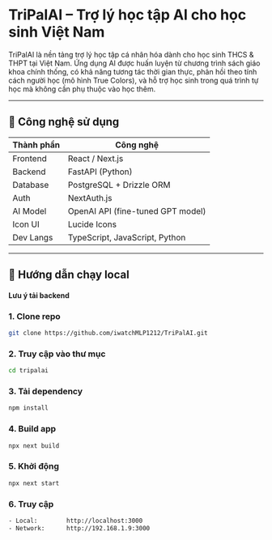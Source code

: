 # TriPalAI – Trợ lý học tập AI cho học sinh Việt Nam

TriPalAI là nền tảng trợ lý học tập cá nhân hóa dành cho học sinh THCS & THPT tại Việt Nam. Ứng dụng AI được huấn luyện từ chương trình sách giáo khoa chính thống, có khả năng tương tác thời gian thực, phản hồi theo tính cách người học (mô hình True Colors), và hỗ trợ học sinh trong quá trình tự học mà không cần phụ thuộc vào học thêm.

---

## 🧩 Công nghệ sử dụng

| Thành phần | Công nghệ                         |
| ---------- | --------------------------------- |
| Frontend   | React / Next.js                   |
| Backend    | FastAPI (Python)                  |
| Database   | PostgreSQL + Drizzle ORM          |
| Auth       | NextAuth.js                       |
| AI Model   | OpenAI API (fine-tuned GPT model) |
| Icon UI    | Lucide Icons                      |
| Dev Langs  | TypeScript, JavaScript, Python    |

---

## 🚀 Hướng dẫn chạy local

#### Lưu ý tải backend

### 1. Clone repo

```bash
git clone https://github.com/iwatchMLP1212/TriPalAI.git
```

### 2. Truy cập vào thư mục

```bash
cd tripalai
```

### 3. Tải dependency

```bash
npm install
```

### 4. Build app

```bash
npx next build
```

### 5. Khởi động

```bash
npx next start
```

### 6. Truy cập

```bash
- Local:        http://localhost:3000
- Network:      http://192.168.1.9:3000
```
